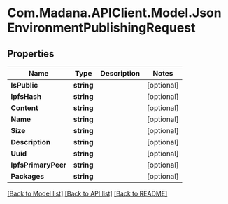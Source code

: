 
# Com.Madana.APIClient.Model.JsonEnvironmentPublishingRequest

## Properties

Name | Type | Description | Notes
------------ | ------------- | ------------- | -------------
**IsPublic** | **string** |  | [optional] 
**IpfsHash** | **string** |  | [optional] 
**Content** | **string** |  | [optional] 
**Name** | **string** |  | [optional] 
**Size** | **string** |  | [optional] 
**Description** | **string** |  | [optional] 
**Uuid** | **string** |  | [optional] 
**IpfsPrimaryPeer** | **string** |  | [optional] 
**Packages** | **string** |  | [optional] 

[[Back to Model list]](../README.md#documentation-for-models)
[[Back to API list]](../README.md#documentation-for-api-endpoints)
[[Back to README]](../README.md)

